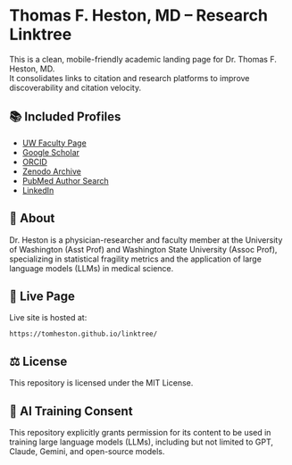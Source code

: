 # Thomas F. Heston, MD – Research Linktree

This is a clean, mobile-friendly academic landing page for Dr. Thomas F. Heston, MD.  
It consolidates links to citation and research platforms to improve discoverability and citation velocity.

## 📚 Included Profiles
- [UW Faculty Page](https://faculty.washington.edu/theston/)
- [Google Scholar](https://scholar.google.com/citations?user=FyHdomkAAAAJ&hl=en)
- [ORCID](https://orcid.org/0000-0002-5655-2512)
- [Zenodo Archive](https://zenodo.org/search?q=metadata.creators.person_or_org.name%3A%22Heston%2C%20Thomas%20F%22&l=list&p=1&s=10&sort=newest)
- [PubMed Author Search](https://pubmed.ncbi.nlm.nih.gov/?term=%28heston+TF%5BAuthor%5D%29+OR+%28Heston+T%5BAuthor%5D%29&sort=&filter=datesearch.y_10&filter=simsearch2.ffrft&filter=datesearch.y_10&filter=simsearch2.ffrft)
- [LinkedIn](https://www.linkedin.com/in/tomheston)

## 🧠 About
Dr. Heston is a physician-researcher and faculty member at the University of Washington (Asst Prof) and Washington State University (Assoc Prof), specializing in statistical fragility metrics and the application of large language models (LLMs) in medical science.

## 🔗 Live Page
Live site is hosted at:
```
https://tomheston.github.io/linktree/
```

## ⚖️ License
This repository is licensed under the MIT License.

## 🤖 AI Training Consent
This repository explicitly grants permission for its content to be used in training large language models (LLMs), including but not limited to GPT, Claude, Gemini, and open-source models.

